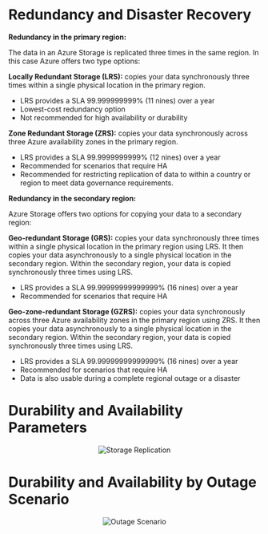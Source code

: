 # Redundancy and Disaster Recovery

**Redundancy in the primary region:**

The data in an Azure Storage is replicated three times in the same region. In this case Azure offers two type options:

<strong>Locally Redundant Storage (LRS):</strong> copies your data synchronously three times within a single physical location in the primary region. 

- LRS provides a SLA 99.999999999% (11 nines) over a year
- Lowest-cost redundancy option
- Not recommended for high availability or durability 

<strong>Zone Redundant Storage (ZRS):</strong> copies your data synchronously across three Azure availability zones in the primary region.

- LRS provides a SLA 99.9999999999% (12 nines) over a year
- Recommended for scenarios that require HA
- Recommended for restricting replication of data to within a country or region to meet data governance requirements.

**Redundancy in the secondary region:**

Azure Storage offers two options for copying your data to a secondary region:

<strong>Geo-redundant Storage (GRS):</strong> copies your data synchronously three times within a single physical location in the primary region using LRS. It then copies your data asynchronously to a single physical location in the secondary region. Within the secondary region, your data is copied synchronously three times using LRS.

- LRS provides a SLA 99.99999999999999% (16 nines) over a year
- Recommended for scenarios that require HA

<strong>Geo-zone-redundant Storage (GZRS):</strong> copies your data synchronously across three Azure availability zones in the primary region using ZRS. It then copies your data asynchronously to a single physical location in the secondary region. Within the secondary region, your data is copied synchronously three times using LRS.

- LRS provides a SLA 99.99999999999999% (16 nines) over a year
- Recommended for scenarios that require HA
- Data is also usable during a complete regional outage or a disaster

# Durability and Availability Parameters

<p align=center>
<img src="..../assets/storagereplication1.png" alt="Storage Replication" title="Storage Replication"> </p>

# Durability and Availability by Outage Scenario

<p align=center>
<img src="..../assets/storagereplication2.png" alt="Outage Scenario" title="Outage Scenario"> </p>